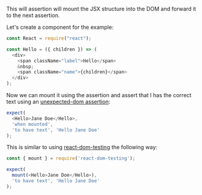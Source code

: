 This will assertion will mount the JSX structure into the DOM and forward it to the next assertion.

Let's create a component for the example:

```js
const React = require("react");

const Hello = ({ children }) => (
  <div>
    <span className="label">Hello</span>
    &nbsp;
    <span className="name">{children}</span>
  </div>
); 
```

Now we can mount it using the assertion and assert that I has the correct text using an [unexpected-dom assertion](https://unexpected.js.org/unexpected-dom/assertions/DOMElement/to-have-text/):

```js
expect(
  <Hello>Jane Doe</Hello>,
  'when mounted',
  'to have text', 'Hello Jane Doe'
);
```

This is similar to using
[react-dom-testing](https://github.com/sunesimonsen/react-dom-testing/) the
following way:

```js
const { mount } = require('react-dom-testing');

expect(
  mount(<Hello>Jane Doe</Hello>),
  'to have text', 'Hello Jane Doe'
);
```


